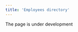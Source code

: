 ```yaml
---
title: 'Employees directory'
---
```

The page is under development

[//]: # (*Сотрудник* в MyCompany - это объект, который содержит информацию о человеке, работающем в конкретной организации. При этом, *Сотрудником* признается отдельный пользователь, наделенный определенной ролью и имеющий особые права. То есть, не всякий пользователь может являться таковым.)

[//]: # ()
[//]: # (Система может хранить информацию о собственных сотрудниках, а также о сотрудниках организаций-партнеров. Список сотрудников формируется в **Справочники - Сотрудники.**)

[//]: # ()
[//]: # (![]&#40;images/Employees_directory_1.png&#41;  )

[//]: # (*Рис. 1 Вкладка Сотрудники*)

[//]: # ()
[//]: # (  )
[//]: # ()
[//]: # (В правом нижнем углу расположены кнопки, которые позволяют добавлять и удалять сотрудников, а также редактировать информацию о них. Для того, чтобы добавить новый элемент в систему, кликните **Добавить**. Откроется окно формы Сотрудники, состоящее из трех блоков: ***Логин***, ***Информация*** и ***Роль***.)

[//]: # ()
[//]: # (![]&#40;images/Employees_directory_2.png&#41; )

[//]: # (*Рис. 2 Форма Сотрудник*)

[//]: # ()
[//]: # (  )
[//]: # ()
[//]: # (Каждый [пользователь]&#40;Users.md&#41; имеет заданные для него индивидуально **Логин** и **Пароль**, с помощью которых осуществляется вход в систему. Доступ сотрудника к системе может быть ограничен применением одного из двух статусов: **Заблокирован** и **Неактивный**.)

[//]: # ()
[//]: # (При этом, обязательным условием является принадлежность пользователя к какой-либо **Организации**, а также заполнение поля **Фамилия.**)

[//]: # ()
[//]: # (В блоке **Информация** представлены также поля, предусматривающие указание более подробных сведений о сотруднике, такие как **Имя, Отчество, Должность, Электронная почта, Телефон, Адрес** и пр. Однако обязательному заполнению они не подлежат.)

[//]: # ()
[//]: # (  )
[//]: # ()
[//]: # (  )
[//]: # ()
[//]: # (  )
[//]: # ()
[//]: # (  )
[//]: # ()
[//]: # (  )
[//]: # ()
[//]: # (В зависимости от заданной **Главной роли** сотруднику будут доступны определенные функции, объекты и документы в системе. [Настройка ролей]&#40;User_roles.md&#41; и [редактирование прав]&#40;Role_permissions.md&#41; пользователей осуществляются в **Администрирование - Политика безопасности**.)

[//]: # ()
[//]: # (При выполнении сотрудником обязанностей нескольких, ему могут быть назначены и дополнительные роли.)

[//]: # ()
[//]: # (![]&#40;images/Employees_directory_3.png&#41; )

[//]: # (*Рис. 3 Выбор ролей Сотрудника*)

[//]: # ()
[//]: # (![]&#40;images/Employees_directory_4.png&#41;  )

[//]: # (*Рис. 4 Места хранения*)

[//]: # ()
[//]: # (  )
[//]: # ()
[//]: # (  )
[//]: # ()
[//]: # (Также возможна настройка доступа сотрудника к [местам хранения]&#40;Location_settings.md&#41;. Для этого необходимо кликнуть на значение и отметить галочками категории, которые будут для него открыты.)

[//]: # ()
[//]: # (В **Склад - Места хранения** можно найти список существующих мест хранения и создать новые.)

[//]: # ()
[//]: # (  )
[//]: # ()
[//]: # (Не забудьте сохранить нового сотрудника или внесенные изменения.)

  

  


